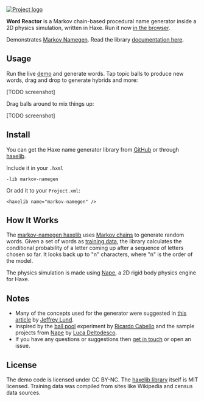 [![Project logo](https://github.com/Tw1ddle/WordReactor/blob/master/screenshots/wordreactor_logo.png?raw=true "Markov Procedural Name Reactor logo")](http://www.samcodes.co.uk/project/word-reactor/)

**Word Reactor** is a Markov chain-based procedural name generator inside a 2D physics simulation, written in Haxe. Run it now [in the browser](http://www.samcodes.co.uk/project/word-reactor/).

Demonstrates [Markov Namegen](https://github.com/Tw1ddle/MarkovNameGenerator). Read the library [documentation here](http://tw1ddle.github.io/MarkovNameGenerator/).

## Usage ##

Run the live [demo](http://www.samcodes.co.uk/project/word-reactor/) and generate words. Tap topic balls to produce new words, drag and drop to generate hybrids and more:

[TODO screenshot]

Drag balls around to mix things up:

[TODO screenshot]

## Install ##

You can get the Haxe name generator library from [GitHub](https://github.com/Tw1ddle/MarkovNameGenerator) or through [haxelib](http://lib.haxe.org/p/markov-namegen/).

Include it in your ```.hxml```
```
-lib markov-namegen
```

Or add it to your ```Project.xml```:
```
<haxelib name="markov-namegen" />
```

## How It Works ##

The [markov-namegen haxelib](http://lib.haxe.org/p/markov-namegen) uses [Markov chains](https://en.wikipedia.org/wiki/Markov_chain) to generate random words. Given a set of words as [training data](https://en.wikipedia.org/wiki/Machine_learning), the library calculates the conditional probability of a letter coming up after a sequence of letters chosen so far. It looks back up to "n" characters, where "n" is the order of the model.

The physics simulation is made using [Nape](https://github.com/deltaluca/nape), a 2D rigid body physics engine for Haxe.

## Notes ##
* Many of the concepts used for the generator were suggested in [this article](http://www.roguebasin.com/index.php?title=Names_from_a_high_order_Markov_Process_and_a_simplified_Katz_back-off_scheme) by [Jeffrey Lund](https://github.com/jlund3).
* Inspired by the [ball pool](http://mrdoob.com/projects/chromeexperiments/ball-pool/) experiment by [Ricardo Cabello](https://twitter.com/mrdoob) and the sample projects from [Nape](https://github.com/deltaluca/nape) by [Luca Deltodesco](https://github.com/deltaluca).
* If you have any questions or suggestions then [get in touch](http://samcodes.co.uk/contact) or open an issue.

## License ##
The demo code is licensed under CC BY-NC. The [haxelib library](http://lib.haxe.org/p/markov-namegen/) itself is MIT licensed. Training data was compiled from sites like Wikipedia and census data sources.